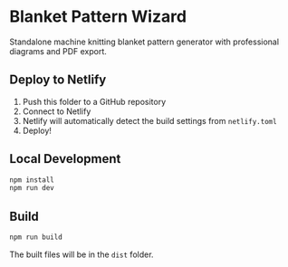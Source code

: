 # Blanket Pattern Wizard

Standalone machine knitting blanket pattern generator with professional diagrams and PDF export.

## Deploy to Netlify

1. Push this folder to a GitHub repository
2. Connect to Netlify
3. Netlify will automatically detect the build settings from `netlify.toml`
4. Deploy!

## Local Development

```bash
npm install
npm run dev
```

## Build

```bash
npm run build
```

The built files will be in the `dist` folder.

